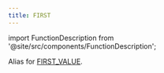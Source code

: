 ```yaml
---
title: FIRST
---
```


import FunctionDescription from '@site/src/components/FunctionDescription';

<FunctionDescription description="Introduced: v1.1.50"/>

Alias for [FIRST_VALUE](first-value).